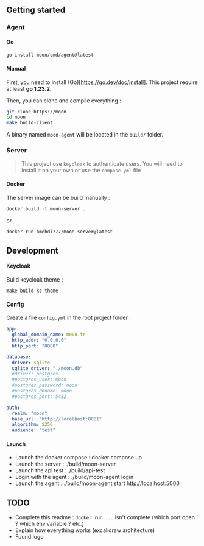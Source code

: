 ## Getting started

### Agent

#### Go

```sh
go install moon/cmd/agent@latest
```

#### Manual

First, you need to install (Go)[https://go.dev/doc/install].
This project require at least __go 1.23.2__.

Then, you can clone and compile everything :

```sh
git clone https://moon
cd moon
make build-client
```

A binary named `moon-agent` will be located in the `build/` folder.

### Server

> This project use `keycloak` to authenticate users. You will need to install it
> on your own or use the `compose.yml` file

#### Docker

The server image can be build manually :

```sh
docker build -t moon-server .
```

or 

```sh
docker run bmehdi777/moon-server@latest
```

## Development

#### Keycloak

Build keycloak theme : 
```
make build-kc-theme
```

#### Config 

Create a file `config.yml` in the root project folder : 

```yml
app:
  global_domain_name: m00n.fr
  http_addr: "0.0.0.0"
  http_port: "8080"

database:
  driver: sqlite
  sqlite_driver: "./moon.db"
  #driver: postgres
  #postgres_user: moon
  #postgres_password: moon
  #postgres_dbname: moon
  #postgres_port: 5432

auth:
  realm: "moon"
  base_url: "http://localhost:8081"
  algorithm: S256
  audience: "test"
```

#### Launch

- Launch the docker compose : docker compose up
- Launch the server : ./build/moon-server
- Launch the api test : ./build/api-test
- Login with the agent : ./build/moon-agent login
- Launch the agent : ./build/moon-agent start http://localhost:5000

## TODO

- Complete this readme : `docker run ...` isn't complete (which port open ? which env variable ? etc.)
- Explain how everything works (excalidraw architecture)
- Found logo

